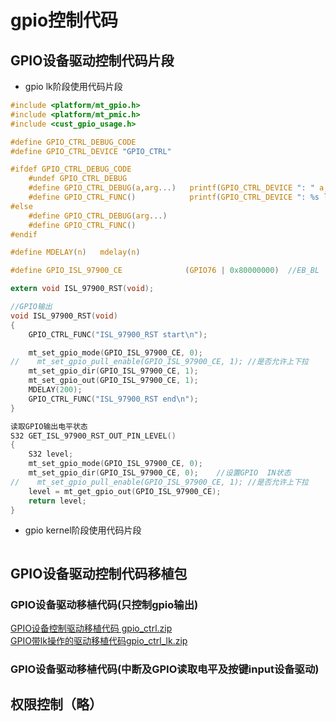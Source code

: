 # gpio控制代码

## GPIO设备驱动控制代码片段

- gpio lk阶段使用代码片段

```c
#include <platform/mt_gpio.h>
#include <platform/mt_pmic.h>
#include <cust_gpio_usage.h>

#define GPIO_CTRL_DEBUG_CODE
#define GPIO_CTRL_DEVICE "GPIO_CTRL"

#ifdef GPIO_CTRL_DEBUG_CODE
    #undef GPIO_CTRL_DEBUG
    #define GPIO_CTRL_DEBUG(a,arg...)   printf(GPIO_CTRL_DEVICE ": " a, ##arg)
    #define GPIO_CTRL_FUNC()            printf(GPIO_CTRL_DEVICE ": %s line=%d\n", __func__, __LINE__)
#else
    #define GPIO_CTRL_DEBUG(arg...)
    #define GPIO_CTRL_FUNC()
#endif

#define MDELAY(n)   mdelay(n)

#define GPIO_ISL_97900_CE              (GPIO76 | 0x80000000)  //EB_BL

extern void ISL_97900_RST(void);

//GPIO输出
void ISL_97900_RST(void)
{
    GPIO_CTRL_FUNC("ISL_97900_RST start\n");

    mt_set_gpio_mode(GPIO_ISL_97900_CE, 0);
//    mt_set_gpio_pull_enable(GPIO_ISL_97900_CE, 1); //是否允许上下拉
    mt_set_gpio_dir(GPIO_ISL_97900_CE, 1);
    mt_set_gpio_out(GPIO_ISL_97900_CE, 1);
    MDELAY(200);
    GPIO_CTRL_FUNC("ISL_97900_RST end\n");
}

读取GPIO输出电平状态
S32 GET_ISL_97900_RST_OUT_PIN_LEVEL()
{
    S32 level;
    mt_set_gpio_mode(GPIO_ISL_97900_CE, 0);
    mt_set_gpio_dir(GPIO_ISL_97900_CE, 0);    //设置GPIO  IN状态
//    mt_set_gpio_pull_enable(GPIO_ISL_97900_CE, 1); //是否允许上下拉
    level = mt_get_gpio_out(GPIO_ISL_97900_CE);
    return level;
}


```

- gpio kernel阶段使用代码片段

```c


```

## GPIO设备驱动控制代码移植包

### GPIO设备驱动移植代码(只控制gpio输出)

[GPIO设备控制驱动移植代码 gpio_ctrl.zip](./res/gpio_ctrl.zip)  
[GPIO带lk操作的驱动移植代码gpio_ctrl_lk.zip](./res/gpio_ctrl_lk.zip)

### GPIO设备驱动移植代码(中断及GPIO读取电平及按键input设备驱动)


## 权限控制（略）